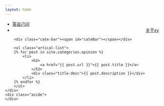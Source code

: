 ```yaml
---
layout: home
---
```


<div class="index-content opinion">
    <div class="section">
        <ul class="artical-cate">
            <li><a href="/"><span>答自己问</span></a></li>
            <!-- <li class="on" style="text-align:center"><a href="/opinion"><span>生活</span></a></li> -->
            <li style="text-align:right"><a href="/project"><span>关于xy</span></a></li>
        </ul>

        <div class="cate-bar"><span id="cateBar"></span></div>

        <ul class="artical-list">
        {% for post in site.categories.opinion %}
            <li>
                <h2>
                    <a href="{{ post.url }}">{{ post.title }}</a>
                </h2>
                <div class="title-desc">{{ post.description }}</div>
            </li>
        {% endfor %}
        </ul>
    </div>
    <div class="aside">
    </div>
</div>
